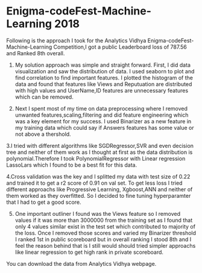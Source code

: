 # Enigma-codeFest-Machine-Learning 2018

Following is the approach I took for the Analytics Vidhya Enigma-codeFest-Machine-Learning Competition,I got a public Leaderboard loss of 787.56 and Ranked 8th overall.

1. My solution approach was simple and straight forward. First, I did data visualization and saw the distribution of data. I used seaborn to plot and find correlation to find important features. I plotted the histogram of the data and found that features like Views and Reputuation are distributed with high values and UserName,ID features are unnecessary features which can be removed.

2. Next I spent most of my time on data preprocessing where I removed unwanted features,scaling,filtering and did feature engineering which was a key element for my success. I used Binarizer as a new feature in my training data which could say if Answers features has some value or not above a thershold.

3.I tried with different algorithms like SGDRegressor,SVR and even decision tree and neither of them work as I thought at first as the data distribution is polynomial.Therefore I took PolynomialRegressor with Linear regression LassoLars which I found to be a best fit for this data.

4.Cross validation was the key and I splitted my data with test size of 0.22 and trained it to get a r2 score of 0.91 on val set. To get less loss I tried different approachs like Progressive Learning, Xgboost,ANN and neither of them worked as they overfitted. So I decided to fine tuning hyperparamter that I had to get a good score. 

5. One important outliner I found was the Views feature so I removed values if it was more than 3000000 from the training set as I found that only 4 values similar exist in the test set which contributed to majority of the loss. Once I removed those scores and varied my Binarizer threshold I ranked 1st in public scoreboard but in overall ranking I stood 8th and I feel the reason behind that is I still would should tried simpler approachs like linear regression to get high rank in private scoreboard.

You can download the data from Analytics Vidhya webpage.



 
